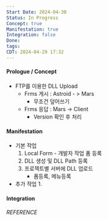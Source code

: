 ```yaml
---
Start Date: 2024-04-30
Status: In Progress
Concept: true
Manifestation: true
Integration: false
Done:
tags:
CDT: 2024-04-29 17:32
---
```

#### Prologue / Concept
- FTP를 이용한 DLL Upload
	- Frms 게시 : Astroid - > Mars 
		- 무조건 덮어쓰기
	- Frms 응답 : Mars -> Client
		- Version 확인 후 처리
#### Manifestation
- 기본 작업
	1. Local Form - 개발자 작업 폼 등록
	2. DLL 생성 및 DLL Path 등록
	3. 프로젝트별 서버에 DLL 업로드
		- 폼등록, 메뉴등록
- 추가 작업
	1.  
	
#### Integration

###### REFERENCE

	

